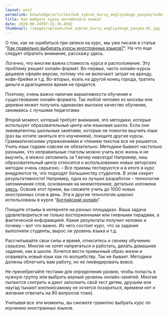 ```yaml
---
layout: post
permalink: knowledge/articles/kak_vybrat_kursy_angliyskogo_yazyka/index.html
title: Как выбрать курсы английского языка?
date: 2020-08-24T07:31:39.450Z
thumbnail: /images/uploads/kak_vybrat_kursy_angliyskogo_yazyka-01.jpg
---
```

О том, как не ошибиться при записи на курс, мы уже писали в статье “[Как правильно выбирать курсы иностранных языков?](https://advance-club.ru/knowledge/articles/kak_pravilno_vybirat_kursy_inostrannyh_yazykov/?query=%D0%BA%D1%83%D1%80%D1%81)”. На что еще следует обратить внимание, расскажу здесь.



Логично, что многим важна стоимость курса и расположение. Эту проблему решает онлайн-формат. Во-первых, часто онлайн-курсы дешевле офлайн версии, потому что не включают затрат на аренду, кофе-брейки и т.д. Во-вторых, ехать на другой конец города, тратить деньги и драгоценное время не придется.

Поэтому, очень важно наличие вариативности обучения и существование онлайн-формата. Так любой человек из москвы или деревни может получить одинаково высокое качество обучения, занимаясь с лучшими педагогами.



Второй момент, который требует внимания, это методики, которые использует образовательный центр или языковая школа. Если они эквивалентны школьным занятиям, которые не помогли выучить язык (раз вы хотите заняться его изучением), поищите другие курсы. Грамматическими упражнениями и чтением текстов все не решается. Учить язык годами совсем не обязательно. Методики бывают настолько разными, что неправильные глаголы можно учить всю жизнь и не выучить, а можно запомнить за 1 вечер навсегда! Например, наш образовательный центр относится к использованию новых авторских методик очень серьезно. – Все приемы тестируются и в итоге в курс внедряются те, что подходят большинству студентов. В этом секрет результативности! Например, одна из лучших разработок – технология запоминания слов, основанная на мнемотехнике, детально изложена [здесь](https://advance-club.ru/knowledge/articles/zapomnite_1000_slov_za_vremya_karantina/?query=1000). Освоив этот прием, вы сможете учить до 1000 новых иностранных слов в день. Эта и другие технологии широко использованы в курсе “[Английский онлайн](https://advance-club.ru/izuchenie-yazykov/online_courses/)”.



Поищите отзывы в интернете на разных площадках. Ваша задача удовлетвориться не только восторженными или гневными тирадами, а фактической информацией. Какие результаты получил человек и почему – вот что важно. Из чего состоит курс, что за задания выполняли студенты, вырос ли уровень языка и т.д.



Рассчитывайте свои силы и время, отнеситесь к своему обучению серьезно. Многие не хотят напрягаться и работать, делать домашнее задание, как в школе. Хочется вести привычный образ жизни и осваивать новый язык как по волшебству. Так не бывает. Методики должны облегчить вам работу, но не ликвидировать вовсе.

Не пренебрегайте тестами для определения уровня, чтобы попасть в нужную группу или выбрать верный уровень онлайн-занятий. Многие пытаются схитрить и дают заполнить свой тест детям, друзьям или наугад тыкают кнопки(самому не хочется позориться, времени нет и желания отвечать на 80 вопросов тоже).



Учитывая все эти моменты, вы сможете грамотно выбрать курс по изучению иностранных языков.